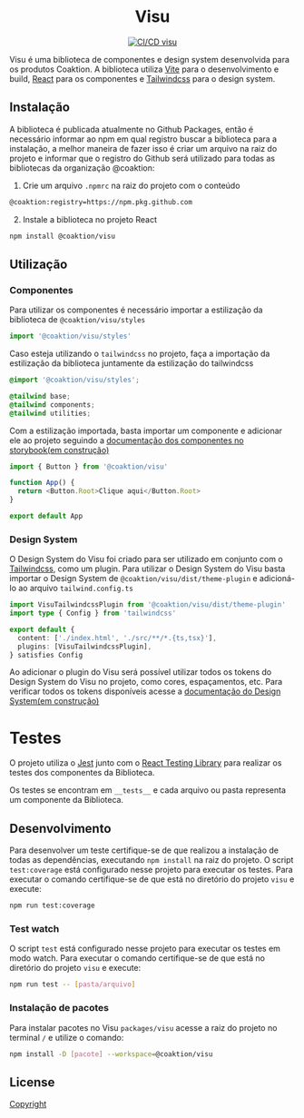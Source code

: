 <p align="center">
  <h1 align="center">Visu</h1>
</p>

<p align="center">
  <a href="https://github.com/Coaktion/Droz-Visu/actions/workflows/build-and-test.js.yml">
    <img src="https://github.com/Coaktion/Droz-Visu/actions/workflows/build-and-test.js.yml/badge.svg" alt="CI/CD visu">
  </a>
</p>

Visu é uma biblioteca de componentes e design system desenvolvida para os produtos Coaktion. A biblioteca utiliza [Vite](https://vitejs.dev/) para o desenvolvimento e build, [React](https://react.dev/) para os componentes e [Tailwindcss](https://tailwindcss.com/) para o design system.

## Instalação

A biblioteca é publicada atualmente no Github Packages, então é necessário informar ao npm em qual registro buscar a biblioteca para a instalação, a melhor maneira de fazer isso é criar um arquivo na raiz do projeto e informar que o registro do Github será utilizado para todas as bibliotecas da organização @coaktion:

1. Crie um arquivo `.npmrc` na raiz do projeto com o conteúdo

```bash
@coaktion:registry=https://npm.pkg.github.com
```

2. Instale a biblioteca no projeto React

```bash
npm install @coaktion/visu
```

## Utilização

### Componentes

Para utilizar os componentes é necessário importar a estilização da biblioteca de `@coaktion/visu/styles`

```typescript
import '@coaktion/visu/styles'
```

Caso esteja utilizando o `tailwindcss` no projeto, faça a importação da estilização da biblioteca juntamente da estilização do tailwindcss

```css
@import '@coaktion/visu/styles';

@tailwind base;
@tailwind components;
@tailwind utilities;
```

Com a estilização importada, basta importar um componente e adicionar ele ao projeto seguindo a [documentação dos componentes no storybook(em construção)](https://feat-update-storybook-v7--645ce9be8ed7e2ea5066a152.chromatic.com/)

```typescript
import { Button } from '@coaktion/visu'

function App() {
  return <Button.Root>Clique aqui</Button.Root>
}

export default App
```

### Design System

O Design System do Visu foi criado para ser utilizado em conjunto com o [Tailwindcss](https://tailwindcss.com/), como um plugin. Para utilizar o Design System do Visu basta importar o Design System de `@coaktion/visu/dist/theme-plugin` e adicioná-lo ao arquivo `tailwind.config.ts`


```typescript
import VisuTailwindcssPlugin from '@coaktion/visu/dist/theme-plugin'
import type { Config } from 'tailwindcss'

export default {
  content: ['./index.html', './src/**/*.{ts,tsx}'],
  plugins: [VisuTailwindcssPlugin],
} satisfies Config

```

Ao adicionar o plugin do Visu será possível utilizar todos os tokens do Design System do Visu no projeto, como cores, espaçamentos, etc. Para verificar todos os tokens disponíveis acesse a [documentação do Design System(em construção)](https://feat-update-storybook-v7--645ce9be8ed7e2ea5066a152.chromatic.com/)

# Testes

O projeto utiliza o [Jest](https://jestjs.io/pt-BR/) junto com o [React Testing Library](https://testing-library.com/docs/react-testing-library/intro/) para realizar os testes dos componentes da Biblioteca.

Os testes se encontram em `__tests__` e cada arquivo ou pasta representa um componente da Biblioteca.

## Desenvolvimento

Para desenvolver um teste certifique-se de que realizou a instalação de todas as dependências, executando `npm install` na raiz do projeto.
O script `test:coverage` está configurado nesse projeto para executar os testes. Para executar o comando certifique-se de que está no diretório do projeto `visu` e execute:

```bash
npm run test:coverage
```

### Test watch

O script `test` está configurado nesse projeto para executar os testes em modo watch. Para executar o comando certifique-se de que está no diretório do projeto `visu` e execute:

```bash
npm run test -- [pasta/arquivo]
```

### Instalação de pacotes

Para instalar pacotes no Visu `packages/visu` acesse a raiz do projeto no terminal `/` e utilize o comando:

```bash
npm install -D [pacote] --workspace=@coaktion/visu
```

## License

[Copyright](../../LICENSE)
